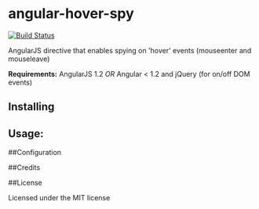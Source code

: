 angular-hover-spy
==================
[![Build Status](https://secure.travis-ci.org/abramz/angular-hover-spy.png)](http://travis-ci.org/abramz/angular-hover-spy)

AngularJS directive that enables spying on 'hover' events (mouseenter and mouseleave)

**Requirements:** AngularJS 1.2 *OR* Angular < 1.2 and jQuery (for on/off DOM events)

## Installing

## Usage:

##Configuration


##Credits


##License

Licensed under the MIT license